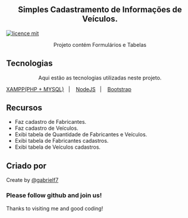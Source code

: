 <div align="center">
  
  <h2>Simples Cadastramento de Informações de Veículos.</h2>
  
</div>

[![licence mit](https://img.shields.io/badge/licence-MIT-yellow.svg)](https://github.com/gabrielf7/cadastrar_fabricante_veiculos/blob/master/LICENSE)

<div align="center">
  
  <p> Projeto contém Formulários e Tabelas </p>
  
</div>

## Tecnologias 

<p align="center">
  Aqui estão as tecnologias utilizadas neste projeto.
  
  <a href="https://www.apachefriends.org/index.html">XAMPP(PHP + MYSQL)</a>&nbsp;&nbsp;&nbsp;|&nbsp;&nbsp;&nbsp;
  <a href="https://nodejs.org/en/download/">NodeJS</a>&nbsp;&nbsp;&nbsp;|&nbsp;&nbsp;&nbsp;
  <a href="https://getbootstrap.com/docs/4.5/getting-started/introduction/">Bootstrap</a>
</p>

## Recursos
 
  - Faz cadastro de Fabricantes.
  - Faz cadastro de Veículos.
  - Exibi tabela de Quantidade de Fabricantes e Veículos.
  - Exibi tabela de Fabricantes cadastros. 
  - Exibi tabela de Veículos cadastros.

## Criado por 

Create by [@gabrielf7](https://github.com/gabrielf7)

### Please follow github and join us!
Thanks to visiting me and good coding!

